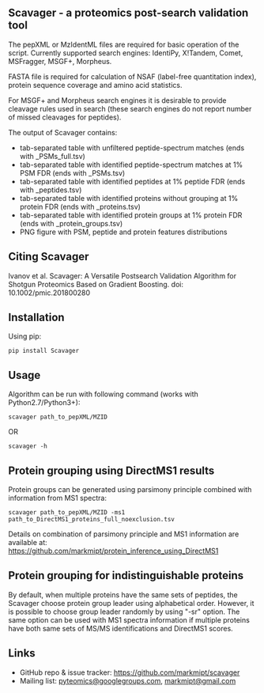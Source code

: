 Scavager - a proteomics post-search validation tool
---------------------------------------------------

The pepXML or MzIdentML files are required for basic operation of the script. Currently supported search engines:
IdentiPy, X!Tandem, Comet, MSFragger, MSGF+, Morpheus.

FASTA file is required for calculation of NSAF (label-free quantitation index), protein sequence coverage and amino acid statistics.

For MSGF+ and Morpheus search engines it is desirable to provide cleavage rules used in search
(these search engines do not report number of missed cleavages for peptides).

The output of Scavager contains:

- tab-separated table with unfiltered peptide-spectrum matches (ends with _PSMs_full.tsv)
- tab-separated table with identified peptide-spectrum matches at 1% PSM FDR (ends with _PSMs.tsv)
- tab-separated table with identified peptides at 1% peptide FDR (ends with _peptides.tsv)
- tab-separated table with identified proteins without grouping at 1% protein FDR (ends with _proteins.tsv)
- tab-separated table with identified protein groups at 1% protein FDR (ends with _protein_groups.tsv)
- PNG figure with PSM, peptide and protein features distributions

Citing Scavager
---------------
Ivanov et al. Scavager: A Versatile Postsearch Validation Algorithm for Shotgun Proteomics Based on Gradient Boosting. doi: 10.1002/pmic.201800280

Installation
------------
Using pip:

    pip install Scavager


Usage
-----
Algorithm can be run with following command (works with Python2.7/Python3+):

    scavager path_to_pepXML/MZID

OR

    scavager -h

Protein grouping using DirectMS1 results
----------------------------------------
Protein groups can be generated using parsimony principle combined with information from MS1 spectra:

    scavager path_to_pepXML/MZID -ms1 path_to_DirectMS1_proteins_full_noexclusion.tsv

Details on combination of parsimony principle and MS1 information are available at: https://github.com/markmipt/protein_inference_using_DirectMS1

Protein grouping for indistinguishable proteins
------------------------------------------------
By default, when multiple proteins have the same sets of peptides, the Scavager choose protein group leader using alphabetical order. However, it is possible
to choose group leader randomly by using "-sr" option. The same option can be used with MS1 spectra information if multiple proteins have both same sets of MS/MS identifications and DirectMS1 scores.


Links
-----

- GitHub repo & issue tracker: https://github.com/markmipt/scavager
- Mailing list: pyteomics@googlegroups.com, markmipt@gmail.com

